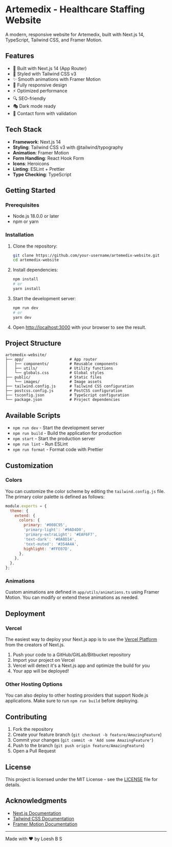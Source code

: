 # Artemedix - Healthcare Staffing Website

A modern, responsive website for Artemedix, built with Next.js 14, TypeScript, Tailwind CSS, and Framer Motion.

## Features

- 🚀 Built with Next.js 14 (App Router)
- 🎨 Styled with Tailwind CSS v3
- ✨ Smooth animations with Framer Motion
- 📱 Fully responsive design
- ⚡ Optimized performance
- 🔍 SEO-friendly
- 🎭 Dark mode ready
- 📝 Contact form with validation

## Tech Stack

- **Framework**: Next.js 14
- **Styling**: Tailwind CSS v3 with @tailwind/typography
- **Animation**: Framer Motion
- **Form Handling**: React Hook Form
- **Icons**: Heroicons
- **Linting**: ESLint + Prettier
- **Type Checking**: TypeScript

## Getting Started

### Prerequisites

- Node.js 18.0.0 or later
- npm or yarn

### Installation

1. Clone the repository:
   ```bash
   git clone https://github.com/your-username/artemedix-website.git
   cd artemedix-website
   ```

2. Install dependencies:
   ```bash
   npm install
   # or
   yarn install
   ```

3. Start the development server:
   ```bash
   npm run dev
   # or
   yarn dev
   ```

4. Open [http://localhost:3000](http://localhost:3000) with your browser to see the result.

## Project Structure

```
artemedix-website/
├── app/                    # App router
│   ├── components/         # Reusable components
│   ├── utils/              # Utility functions
│   └── globals.css         # Global styles
├── public/                 # Static files
│   └── images/             # Image assets
├── tailwind.config.js      # Tailwind CSS configuration
├── postcss.config.js       # PostCSS configuration
├── tsconfig.json           # TypeScript configuration
└── package.json            # Project dependencies
```

## Available Scripts

- `npm run dev` - Start the development server
- `npm run build` - Build the application for production
- `npm start` - Start the production server
- `npm run lint` - Run ESLint
- `npm run format` - Format code with Prettier

## Customization

### Colors

You can customize the color scheme by editing the `tailwind.config.js` file. The primary color palette is defined as follows:

```js
module.exports = {
  theme: {
    extend: {
      colors: {
        primary: '#008C95',
        'primary-light': '#9AD4D0',
        'primary-extraLight': '#EAF6F7',
        'text-dark': '#0A0D14',
        'text-muted': '#354A4A',
        highlight: '#FFE07D',
      },
    },
  },
};
```

### Animations

Custom animations are defined in `app/utils/animations.ts` using Framer Motion. You can modify or extend these animations as needed.

## Deployment

### Vercel

The easiest way to deploy your Next.js app is to use the [Vercel Platform](https://vercel.com/new?utm_medium=default-template&filter=next.js&utm_source=create-next-app&utm_campaign=create-next-app-readme) from the creators of Next.js.

1. Push your code to a GitHub/GitLab/Bitbucket repository
2. Import your project on Vercel
3. Vercel will detect it's a Next.js app and optimize the build for you
4. Your app will be deployed!

### Other Hosting Options

You can also deploy to other hosting providers that support Node.js applications. Make sure to run `npm run build` before deploying.

## Contributing

1. Fork the repository
2. Create your feature branch (`git checkout -b feature/AmazingFeature`)
3. Commit your changes (`git commit -m 'Add some AmazingFeature'`)
4. Push to the branch (`git push origin feature/AmazingFeature`)
5. Open a Pull Request

## License

This project is licensed under the MIT License - see the [LICENSE](LICENSE) file for details.

## Acknowledgments

- [Next.js Documentation](https://nextjs.org/docs)
- [Tailwind CSS Documentation](https://tailwindcss.com/docs)
- [Framer Motion Documentation](https://www.framer.com/motion/)

---

Made with ❤️ by Loesh B S
